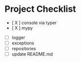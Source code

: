 # Project Checklist

- [ X ] console via typer
- [ X ] mypy
- [ ] logger
- [ ] exceptions
- [ ] repositories
- [ ] update README.md
